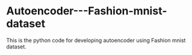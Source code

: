 # Autoencoder---Fashion-mnist-dataset
This is the python code for developing autoencoder using Fashion mnist dataset.   
